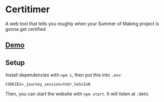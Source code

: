 # Certitimer
A web tool that tells you roughly when your Summer of Making project is gonna get certified

## [Demo](https://certitimer.milkcool.ru/)

## Setup
Install dependencies with `npm i`, then put this into `.env`:
```
COOKIES=_journey_session=YoUr_SeSsIoN
```
Then, you can start the website with `npm start`. It will listen at `:8043`.
